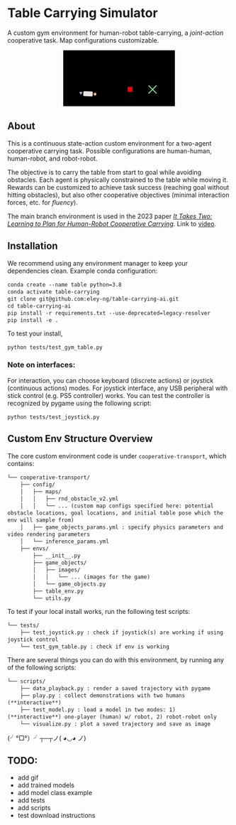 # Table Carrying Simulator

A custom gym environment for human-robot table-carrying, a *joint-action* cooperative task. Map configurations customizable.  

<p align="center">
  <img src="./media/table-carrying-ai.gif" width="50%">
</p>  
  
## About

This is a continuous state-action custom environment for a two-agent cooperative carrying task. Possible configurations are human-human, human-robot, and robot-robot. 

The objective is to carry the table from start to goal while avoiding obstacles. Each agent is physically constrained to the table while moving it. Rewards can be customized to achieve task success (reaching goal without hitting obstacles), but also other cooperative objectives (minimal interaction forces, etc. for *fluency*).

The main branch environment is used in the 2023 paper *[It Takes Two: Learning to Plan for Human-Robot Cooperative Carrying](https://arxiv.org/abs/2209.12890)*. 
Link to [video](https://www.youtube.com/watch?v=CqWh-yWOgeA).

## Installation

We recommend using any environment manager to keep your dependencies clean. Example conda configuration:
```
conda create --name table python=3.8
conda activate table-carrying
git clone git@github.com:eley-ng/table-carrying-ai.git
cd table-carrying-ai
pip install -r requirements.txt --use-deprecated=legacy-resolver
pip install -e .
```

To test your install,
```
python tests/test_gym_table.py
```

### Note on interfaces:
For interaction, you can choose keyboard (discrete actions) or joystick (continuous actions) modes. For joystick interface, any USB peripheral with stick control (e.g. PS5 controller) works. You can test the controller is recognized by pygame using the following script:

```
python tests/test_joystick.py
```

## Custom Env Structure Overview

The core custom environment code is under `cooperative-transport`, which contains:

```
└── cooperative-transport/
    ├── config/
    │   ├── maps/
    │   │   ├── rnd_obstacle_v2.yml
    │   │   └── ... (custom map configs specified here: potential obstacle locations, goal locations, and initial table pose which the env will sample from)
    │   ├── game_objects_params.yml : specify physics parameters and video rendering parameters
    │   └── inference_params.yml
    ├── envs/
        ├── __init__.py
        ├── game_objects/
        │   ├── images/
        │   │   └── ... (images for the game)
        │   └── game_objects.py
        ├── table_env.py
        └── utils.py
```

To test if your local install works, run the following test scripts:

```    
└── tests/
    ├── test_joystick.py : check if joystick(s) are working if using joystick control
    └── test_gym_table.py : check if env is working
```

There are several things you can do with this environment, by running any of the following scripts:

```
└── scripts/
    ├── data_playback.py : render a saved trajectory with pygame
    ├── play.py : collect demonstrations with two humans (**interactive**)
    ├── test_model.py : load a model in two modes: 1) (**interactive**) one-player (human) w/ robot, 2) robot-robot only
    └── visualize.py : plot a saved trajectory and save as image  
```


(╯°□°）╯┬─┬ノ( ◕◡◕ ノ)


## TODO:
- add gif
- add trained models
- add model class example
- add tests 
- add scripts
- test download instructions   


